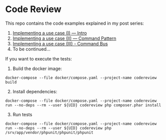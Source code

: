 # Code Review
This repo contains the code examples explained in my post series:

1. [Implementing a use case (I) — Intro](https://medium.com/@mgonzalezbaile/implementing-a-use-case-i-intro-38c80b4fed0)
2. [Implementing a use case (II) — Command Pattern](https://medium.com/@mgonzalezbaile/implementing-a-use-case-ii-command-pattern-2d49d980e61c)
3. [Implementing a use case (III) - Command Bus](https://medium.com/@mgonzalezbaile/implementing-a-use-case-iii-command-bus-9bff58766d28)
4. To be continued...

If you want to execute the tests:
1. Build the docker image:
```
docker-compose --file docker/compose.yaml --project-name codereview build
```
2. Install dependencies:
```
docker-compose --file docker/compose.yaml --project-name codereview run --no-deps --rm --user ${UID} codereview php composer.phar install
```
3. Run tests
```
docker-compose --file docker/compose.yaml --project-name codereview run --no-deps --rm --user ${UID} codereview php /srv/app/vendor/phpunit/phpunit/phpunit
```
